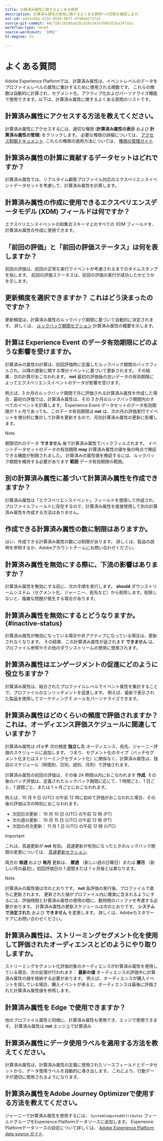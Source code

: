 ```yaml
---
title: 計算済み属性に関するよくある質問
description: 計算済み属性の使用に関するよくある質問への回答を確認します。
exl-id: a4d3c06a-d135-453b-9637-4f98e62737a7
source-git-commit: 48c728c183d6ad28cd291543a79902b16a247a5a
workflow-type: tm+mt
source-wordcount: '1092'
ht-degree: 1%

---
```


# よくある質問

Adobe Experience Platformでは、計算済み属性は、イベントレベルのデータをプロファイルレベルの属性に集計するために使用される関数です。 これらの関数は自動的に計算され、セグメント化、アクティブ化およびパーソナライズ機能で使用できます。以下は、計算済み属性に関するよくある質問のリストです。

## 計算済み属性にアクセスする方法を教えてください。

計算済み属性にアクセスするには、適切な権限 (**計算済み属性の表示** および **計算済み属性の管理**) をクリックします。 必要な権限の詳細については、 [アクセス制御ドキュメント](../../access-control/home.md). これらの権限の適用方法については、 [権限の管理ガイド](../../access-control/ui/permissions.md).

## 計算済み属性の計算に貢献するデータセットはどれですか？

計算済み属性では、リアルタイム顧客プロファイル対応のエクスペリエンスイベントデータセットを考慮して、計算済み属性を計算します。

## 計算済み属性の作成に使用できるエクスペリエンスデータモデル (XDM) フィールドは何ですか？

エクスペリエンスイベントの和集合スキーマ上のすべての XDM フィールドを、計算済み属性の作成に使用できます。

## 「前回の評価」と「前回の評価ステータス」は何を表しますか？

前回の評価は、前回の正常な実行でイベントが考慮されるまでのタイムスタンプを指します。 前回の評価ステータスは、前回の評価の実行が成功したかどうかを示します。

## 更新頻度を選択できますか？ これはどう決まったのですか？

更新頻度は、計算済み属性のルックバック期間に基づいて自動的に決定されます。 詳しくは、 [ルックバック期間セクション](./overview.md#lookback-periods) 計算済み属性の概要を示します。

## 計算は Experience Event のデータ有効期限にどのような影響を受けますか。

計算済みの属性の計算は、初回評価時に定義したルックバック期間のバックフィルされ、以降の更新に関する増分イベントに基づいて更新されます。 その結果、次の計算がおこなわれます。 **not** 最初の評価後の古いデータの有効期限によってエクスペリエンスイベントのデータが影響を受けます。

例えば、3 か月のルックバック期間で月に評価される計算済み属性を作成した場合、最初の評価では、計算済み属性は、その 3 か月のルックバック期間内のすべてのイベントを計算します。 Experience Event データセットのデータ有効期限が 1 ヶ月であっても、このデータ有効期限は **not** は、次の月の評価実行でイベントを増分的に集計して計算を更新するので、月別計算済み属性の更新に影響します。

>[!NOTE]
>
>期限切れのデータ **できません** 後で計算済み属性でバックフィルされます。 イベントデータセットのデータの有効期限 **may** 計算済み属性の値を後の時点で検証できる機能が制限されました。 計算済みの属性値を検証するには、ルックバック期間を維持する必要があります **範囲** データ有効期限の範囲。

## 別の計算済み属性に基づいて計算済み属性を作成できますか？

計算済み属性は「エクスペリエンスイベント」フィールドを使用して作成され、プロファイルフィールドに存在するので、計算済み属性を直接使用して別の計算済み属性を作成する方法はありません。

## 作成できる計算済み属性の数に制限はありますか。

はい、作成できる計算済み属性の数には制限があります。 詳しくは、製品の説明を参照するか、Adobeアカウントチームにお問い合わせください。

## 計算済み属性を無効にする際に、下流の影響はありますか？

計算済み属性を無効にする前に、次の手順を実行します。 **should** ダウンストリームシステム（セグメント化、ジャーニー、宛先など）から削除します。削除しないと、複雑な問題が発生する場合があります。

## 計算済み属性を無効にするとどうなりますか。 {#inactive-status}

計算済み属性が無効になっている場合や非アクティブになっている場合は、更新されなくなります。 その結果、この計算済み属性が返されます **できません** は、プロファイル参照やその他のダウンストリームの使用に使用されます。

## 計算済み属性はエンゲージメントの促進にどのように役立ちますか？

計算済み属性は、結合されたプロファイルレベルでイベント属性を集計することで、プロファイルのエンリッチメントを促進します。 例えば、最新で表示された製品を使用してマーケティング E メールをパーソナライズできます。

## 計算済み属性はどのくらいの頻度で評価されますか？ これは、オーディエンス評価スケジュールに関連していますか？

計算済み属性は **バッチ** 次の頻度 **独立した** オーディエンス、宛先、ジャーニー評価のスケジュールに追加します。 つまり、セグメント化のタイプ（バッチセグメント化またはストリーミングセグメント化）に関係なく、計算済み属性は、独自のスケジュール（時間別、日別、週別、月別）で評価されます。

計算済み属性の初回の評価は、その後 24 時間以内におこなわれます **作成**. その後のバッチ評価は、定義されたルックバック期間に応じて、1 時間ごと、1 日ごと、1 週間ごと、または 1 ヶ月ごとにおこなわれます。

例えば、10 月 9 日 (UTC) の午前 12 時に初めて評価がおこなわれた場合、その後の評価は次の時刻におこなわれます。

- 次回日次更新： 10 月 10 日 (UTC) の午前 12 時 (PT)
- 次の週の更新： 10 月 15 日 (UTC) の午前 12 時 (PT)
- 次回の月次更新： 11 月 1 日 (UTC) の午前 12 時 (UTC)

>[!IMPORTANT]
>
>これは、高速更新が **not** 有効。 高速更新が有効になったときのルックバック期間の変更については、 [高速更新セクション](./overview.md#fast-refresh).

両方の **毎週** および **毎月** 更新は、 **暦週** （新しい週の日曜日）または **暦月** （新しい月の最初）。初回評価日の 1 週間または 1 ヶ月後とは異なります。

>[!NOTE]
>
>計算済みの属性値は次のとおりです。 **not** 各評価の実行後、プロファイルで直ちに更新されます。 更新された値がプロファイル内に確実に含まれるようにするには、評価時間と計算済み属性の使用の間に、数時間のバッファを考慮する必要があります。 計算済み属性の更新スケジュールは次のとおりです。 **システムで決定された** および **できません** を変更します。 詳しくは、Adobeカスタマーケアにお問い合わせください。

## 計算済み属性は、ストリーミングセグメント化を使用して評価されたオーディエンスとどのようにやり取りしますか。

ストリーミングセグメント化評価対象のオーディエンスが計算済み属性を使用している場合、次の処理が行われます： **最新の値** オーディエンスの評価中に計算済み属性の値を格納する必要があります。 例えば、オーディエンスが購入イベントを探している場合、購入イベントが来ると、オーディエンスは最後に評価された計算済み属性値を参照します。

## 計算済み属性を Edge で使用できますか？

他のプロファイル属性と同様に、計算済み属性も使用でき、エッジで使用できます。 計算済み属性は **not** エッジ上で計算済み

## 計算済み属性にデータ使用ラベルを適用する方法を教えてください。

計算済み属性は、計算済み属性の定義に使用されたソースフィールドとデータセットから、データ使用ラベルを自動的に導き出します。 これにより、行動データが適切に使用されるようになります。

## 計算済み属性をAdobe Journey Optimizerで使用する方法を教えてください。

ジャーニーで計算済み属性を使用するには、 `SystemComputedAttributes` フィールドグループをExperience Platformデータソースに追加します。 Experience Platformデータソースの設定について詳しくは、 [Adobe Experience Platform data source ガイド](https://experienceleague.adobe.com/docs/journey-optimizer/using/configuration/configure-journeys/data-source-journeys/adobe-experience-platform-data-source.html?lang=en).
